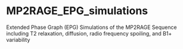 # MP2RAGE_EPG_simulations
Extended Phase Graph (EPG) Simulations of the MP2RAGE Sequence including T2 relaxation, diffusion, radio frequency spoiling, and B1+ variability
